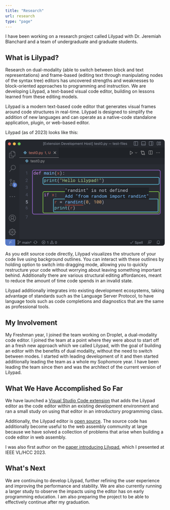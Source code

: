 ```yaml
---
title: "Research"
url: research
type: "page"
---
```


I have been working on a research project called Lilypad with Dr. Jeremiah Blanchard and a team of undergraduate and graduate students.

## What is Lilypad?

Research on dual-modality (able to switch between block and text representations) and frame-based (editing text through manipulating nodes of the syntax tree) editors has uncovered strengths and weaknesses to block-oriented approaches to programming and instruction. We are developing Lilypad, a text-based visual code editor, building on lessons learned from these editing models.

Lilypad is a modern text-based code editor that generates visual frames around code structures in real-time. Lilypad is designed to simplify the addition of new languages and can operate as a native-code standalone application, plugin, or web-based editor.

Lilypad (as of 2023) looks like this:

![code with the syntactic regions surrounded by rectangles](lilypad.png)

As you edit source code directly, Lilypad visualizes the structure of your code live using background outlines. You can interact with these outlines by holding option to switch into dragging mode, allowing you to quickly restructure your code without worrying about leaving something important behind. Additionally there are various structural editing affordances, meant to reduce the amount of time code spends in an invalid state.

Lilypad additionally integrates into existing development ecosystems, taking advantage of standards such as the Language Server Protocol, to have language tools such as code completions and diagnostics that are the same as professional tools.

## My Involvement

My Freshman year, I joined the team working on Droplet, a dual-modality code editor. I joined the team at a point where they were about to start off an a fresh new approach which we called Lilypad, with the goal of building an editor with the benefits of dual modality, without the need to switch between modes. I started with leading development of it and then started additionally leading the team as a whole my Sophomore year. I have been leading the team since then and was the architect of the current version of Lilypad.

## What We Have Accomplished So Far

We have launched a [Visual Studio Code extension](https://marketplace.visualstudio.com/items?itemName=CactiCouncil.lilypad-vscode) that adds the Lilypad editor as the code editor within an existing development environment and ran a small study on using that editor in an introductory programming class.

Additionally, the Lilypad editor is [open source](https://github.com/cacticouncil/lilypad). The source code has additionally become useful to the web assembly community at large because we have solved a collection of problems that arise when building a code editor in web assembly.

I was also first author on the [paper introducing Lilypad](https://ieeexplore.ieee.org/document/10305659), which I presented at IEEE VL/HCC 2023.

## What's Next

We are continuing to develop Lilypad, further refining the user experience and improving the performance and stability. We are also currently running a larger study to observe the impacts using the editor has on early programming education. I am also preparing the project to be able to effectively continue after my graduation.
